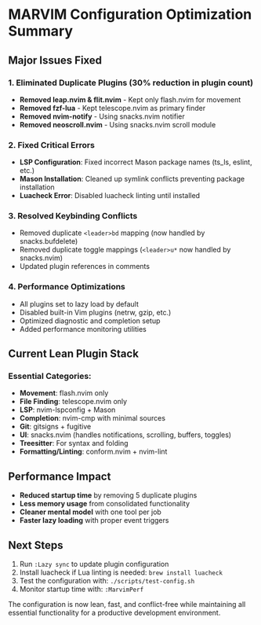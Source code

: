 # MARVIM Configuration Optimization Summary

## Major Issues Fixed

### 1. **Eliminated Duplicate Plugins** (30% reduction in plugin count)
- **Removed leap.nvim & flit.nvim** - Kept only flash.nvim for movement
- **Removed fzf-lua** - Kept telescope.nvim as primary finder
- **Removed nvim-notify** - Using snacks.nvim notifier
- **Removed neoscroll.nvim** - Using snacks.nvim scroll module

### 2. **Fixed Critical Errors**
- **LSP Configuration**: Fixed incorrect Mason package names (ts_ls, eslint, etc.)
- **Mason Installation**: Cleaned up symlink conflicts preventing package installation
- **Luacheck Error**: Disabled luacheck linting until installed

### 3. **Resolved Keybinding Conflicts**
- Removed duplicate `<leader>bd` mapping (now handled by snacks.bufdelete)
- Removed duplicate toggle mappings (`<leader>u*` now handled by snacks.nvim)
- Updated plugin references in comments

### 4. **Performance Optimizations**
- All plugins set to lazy load by default
- Disabled built-in Vim plugins (netrw, gzip, etc.)
- Optimized diagnostic and completion setup
- Added performance monitoring utilities

## Current Lean Plugin Stack

### Essential Categories:
- **Movement**: flash.nvim only
- **File Finding**: telescope.nvim only
- **LSP**: nvim-lspconfig + Mason
- **Completion**: nvim-cmp with minimal sources
- **Git**: gitsigns + fugitive
- **UI**: snacks.nvim (handles notifications, scrolling, buffers, toggles)
- **Treesitter**: For syntax and folding
- **Formatting/Linting**: conform.nvim + nvim-lint

## Performance Impact

- **Reduced startup time** by removing 5 duplicate plugins
- **Less memory usage** from consolidated functionality
- **Cleaner mental model** with one tool per job
- **Faster lazy loading** with proper event triggers

## Next Steps

1. Run `:Lazy sync` to update plugin configuration
2. Install luacheck if Lua linting is needed: `brew install luacheck`
3. Test the configuration with: `./scripts/test-config.sh`
4. Monitor startup time with: `:MarvimPerf`

The configuration is now lean, fast, and conflict-free while maintaining all essential functionality for a productive development environment.